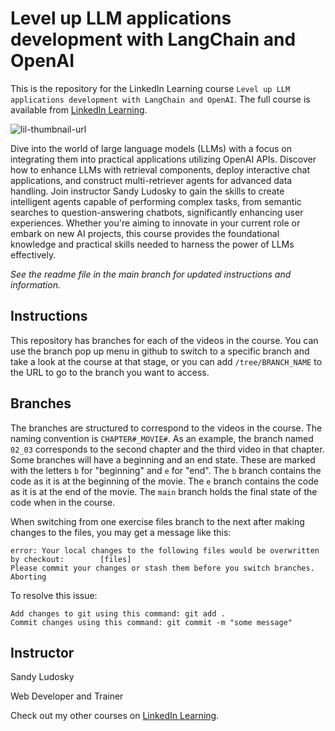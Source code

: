 # Level up LLM applications development with LangChain and OpenAI
This is the repository for the LinkedIn Learning course `Level up LLM applications development with LangChain and OpenAI`. The full course is available from [LinkedIn Learning][lil-course-url].

![lil-thumbnail-url]

Dive into the world of large language models (LLMs) with a focus on integrating them into practical applications utilizing OpenAI APIs. Discover how to enhance LLMs with retrieval components, deploy interactive chat applications, and construct multi-retriever agents for advanced data handling. Join instructor Sandy Ludosky to gain the skills to create intelligent agents capable of performing complex tasks, from semantic searches to question-answering chatbots, significantly enhancing user experiences. Whether you're aiming to innovate in your current role or embark on new AI projects, this course provides the foundational knowledge and practical skills needed to harness the power of LLMs effectively.

_See the readme file in the main branch for updated instructions and information._
## Instructions
This repository has branches for each of the videos in the course. You can use the branch pop up menu in github to switch to a specific branch and take a look at the course at that stage, or you can add `/tree/BRANCH_NAME` to the URL to go to the branch you want to access.

## Branches
The branches are structured to correspond to the videos in the course. The naming convention is `CHAPTER#_MOVIE#`. As an example, the branch named `02_03` corresponds to the second chapter and the third video in that chapter. 
Some branches will have a beginning and an end state. These are marked with the letters `b` for "beginning" and `e` for "end". The `b` branch contains the code as it is at the beginning of the movie. The `e` branch contains the code as it is at the end of the movie. The `main` branch holds the final state of the code when in the course.

When switching from one exercise files branch to the next after making changes to the files, you may get a message like this:

    error: Your local changes to the following files would be overwritten by checkout:        [files]
    Please commit your changes or stash them before you switch branches.
    Aborting

To resolve this issue:
	
    Add changes to git using this command: git add .
	Commit changes using this command: git commit -m "some message"


## Instructor

Sandy Ludosky

Web Developer and Trainer

                            
Check out my other courses on [LinkedIn Learning](https://www.linkedin.com/learning/instructors/sandy-ludosky?u=104).

[0]: # (Replace these placeholder URLs with actual course URLs)

[lil-course-url]: https://www.linkedin.com/learning/level-up-llm-applications-development-with-langchain-and-openai
[lil-thumbnail-url]: https://media.licdn.com/dms/image/v2/D4E0DAQGwmelLESCDBg/learning-public-crop_675_1200/learning-public-crop_675_1200/0/1725487495548?e=2147483647&v=beta&t=GpGFNoF8wj05JLubwB1Wq9VOM3mhbTYzPVw4FJZA01s

